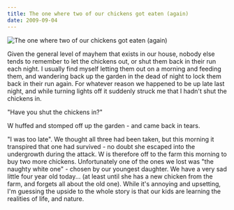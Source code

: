 ```yaml
---
title: The one where two of our chickens got eaten (again)
date: 2009-09-04
---
```


![The one where two of our chickens got eaten (again)](https://source.unsplash.com/di8ognBauG0/1600x900)

Given the general level of mayhem that exists in our house, nobody else tends to remember to let the chickens out, or shut them back in their run each night. I usually find myself letting them out on a morning and feeding them, and wandering back up the garden in the dead of night to lock them back in their run again. For whatever reason we happened to be up late last night, and while turning lights off it suddenly struck me that I hadn't shut the chickens in.

"Have you shut the chickens in?"

W huffed and stomped off up the garden - and came back in tears.

"I was too late". We thought all three had been taken, but this morning it transpired that one had survived - no doubt she escaped into the undergrowth during the attack. W is therefore off to the farm this morning to buy two more chickens. Unfortunately one of the ones we lost was "the naughty white one" - chosen by our youngest daughter. We have a very sad little four year old today... (at least until she has a new chicken from the farm, and forgets all about the old one). While it's annoying and upsetting, I'm guessing the upside to the whole story is that our kids are learning the realities of life, and nature.
